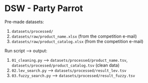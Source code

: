 # DSW - Party Parrot

Pre-made datasets:
1. `datasets/processed/`
2. `datasets/raw/product_name.xlsx` (from the competition e-mail)
3. `datasets/raw/product_catalog.xlsx` (from the competition e-mail)

Run script --> output:
1. `01_cleaning.py` --> `datasets/processed/product_name.tsv`, `datasets/processed/product_catalog.tsv` (clean data)
2. `02.lev_search.py` --> `datasets/processed/result_lev.tsv`
3. `03.fuzzy_search.py` --> `datasets/processed/result_fuzzy.tsv`

